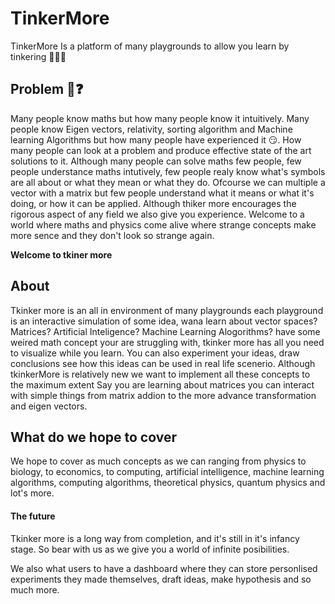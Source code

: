 # TinkerMore
TinkerMore Is a platform of many playgrounds to allow you learn by tinkering 🤗🥳🥳
## Problem 🤔❓
Many people know maths but how many people know it intuitively. Many people know Eigen vectors, relativity, sorting algorithm and Machine learning Algorithms but how many people have experienced it 😏. How many people can look at a problem and produce effective state of the art solutions to it. Although many people can solve maths few people, few people understance maths intutively, few people realy know what's symbols are all about or what they mean or what they do. Ofcourse we can multiple a vector with a matrix but few people understand what it means or what it's doing, or how it can be applied. Although thiker more encourages the rigorous aspect of any field we also give you experience. Welcome to a world where maths and physics come alive where strange concepts make more sence and they don't look so strange again.

**Welcome to tkiner more**

## About
Tkinker more is an all in environment of many playgrounds each playground is an interactive simulation of some idea, wana learn about vector spaces? Matrices? Artificial Inteligence? Machine Learning Alogorithms? have some weired math concept your are struggling with, tkinker more has all you need to visualize while you learn. You can also experiment your ideas, draw conclusions see how this ideas can be used in real life scenerio. Although tkinkerMore is relatively new we want to implement all these concepts to the maximum extent Say you are learning about matrices you can interact with simple things from matrix addion to the more advance transformation and eigen vectors.

## What do we hope to cover
We hope to cover as much concepts as we can ranging from physics to biology, to economics, to computing, artificial intelligence, machine learning algorithms, computing algorithms, theoretical physics, quantum physics and lot's more.

#### The future
Tkinker more is a long way from completion, and it's still in it's infancy stage.
So bear with us as we give you a world of infinite posibilities.

We also what users to have a dashboard where they can store personlised experiments they made themselves, draft ideas, make hypothesis and so much more.
